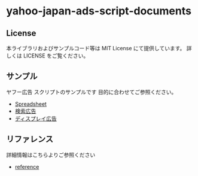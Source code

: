 # yahoo-japan-ads-script-documents

## License

本ライブラリおよびサンプルコード等は MIT License にて提供しています。 詳しくは LICENSE をご覧ください。

## サンプル

ヤフー広告 スクリプトのサンプルです
目的に合わせてご参照ください。

* [Spreadsheet](./docs/ja/samples/spreadsheet)
* [検索広告](./docs/ja/samples/search)
* [ディスプレイ広告](./docs/ja/samples/display)

## リファレンス

詳細情報はこちらよりご参照ください
* [reference](./docs/ja/api_reference/)



